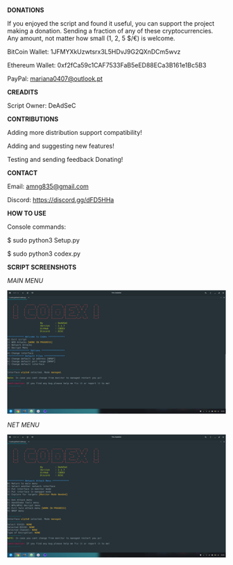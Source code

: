 **DONATIONS**

If you enjoyed the script and found it useful, you can support the project making a donation. Sending a fraction of any of these cryptocurrencies. Any amount, not matter how small (1, 2, 5 $/€) is welcome.

BitCoin Wallet: 1JFMYXkUzwtsrx3L5HDvJ9G2QXnDCm5wvz

Ethereum Wallet: 0xf2fCa59c1CAF7533FaB5eED88ECa3B161e1Bc5B3

PayPal: mariana0407@outlook.pt

**CREADITS**

Script Owner: DeAdSeC

**CONTRIBUTIONS**

Adding more distribution support compatibility!

Adding and suggesting new features!

Testing and sending feedback Donating!

**CONTACT**

Email: amng835@gmail.com

Discord: https://discord.gg/dFD5HHa

**HOW TO USE**

Console commands:

$ sudo python3 Setup.py

$ sudo python3 codex.py

**SCRIPT SCREENSHOTS**

  *MAIN MENU*
  
  ![alt text](https://github.com/DEADSEC-SECURITY/CODEX/blob/master/utils/IMG/main1.png)

  *NET MENU*
  
  ![alt text](https://github.com/DEADSEC-SECURITY/CODEX/blob/master/utils/IMG/net1.png)
